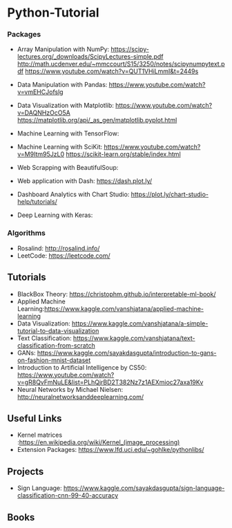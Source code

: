 # Python-Tutorial

### Packages

* Array Manipulation with NumPy: https://scipy-lectures.org/_downloads/ScipyLectures-simple.pdf
http://math.ucdenver.edu/~mmccourt/S15/3250/notes/scipynumpytext.pdf
https://www.youtube.com/watch?v=QUT1VHiLmmI&t=2449s

* Data Manipulation with Pandas: https://www.youtube.com/watch?v=vmEHCJofslg
* Data Visualization with Matplotlib: https://www.youtube.com/watch?v=DAQNHzOcO5A
https://matplotlib.org/api/_as_gen/matplotlib.pyplot.html
* Machine Learning with TensorFlow:
* Machine Learning with SciKit: https://www.youtube.com/watch?v=M9Itm95JzL0
https://scikit-learn.org/stable/index.html
* Web Scrapping with BeautifulSoup:
* Web application with Dash: https://dash.plot.ly/
* Dashboard Analytics with Chart Studio: https://plot.ly/chart-studio-help/tutorials/
* Deep Learning with Keras:

### Algorithms

* Rosalind: http://rosalind.info/
* LeetCode: https://leetcode.com/

## Tutorials

* BlackBox Theory: https://christophm.github.io/interpretable-ml-book/
* Applied Machine Learning:https://www.kaggle.com/vanshjatana/applied-machine-learning
* Data Visualization: https://www.kaggle.com/vanshjatana/a-simple-tutorial-to-data-visualization
* Text Classification: https://www.kaggle.com/vanshjatana/text-classification-from-scratch
* GANs: https://www.kaggle.com/sayakdasgupta/introduction-to-gans-on-fashion-mnist-dataset
* Introduction to Artificial Intelligence by CS50: https://www.youtube.com/watch?v=gR8QvFmNuLE&list=PLhQjrBD2T382Nz7z1AEXmioc27axa19Kv
* Neural Networks by Michael Nielsen: http://neuralnetworksanddeeplearning.com/


## Useful Links

* Kernel matrices :https://en.wikipedia.org/wiki/Kernel_(image_processing)
* Extension Packages: https://www.lfd.uci.edu/~gohlke/pythonlibs/

## Projects

* Sign Language: https://www.kaggle.com/sayakdasgupta/sign-language-classification-cnn-99-40-accuracy

## Books


